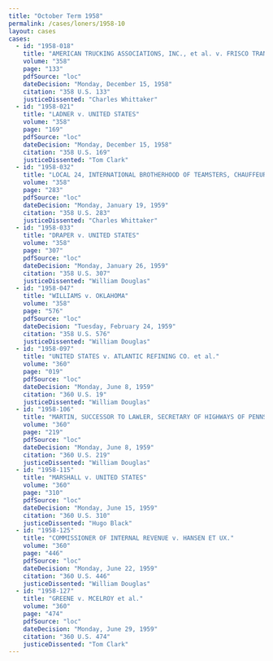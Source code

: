 ```yaml
---
title: "October Term 1958"
permalink: /cases/loners/1958-10
layout: cases
cases:
  - id: "1958-018"
    title: "AMERICAN TRUCKING ASSOCIATIONS, INC., et al. v. FRISCO TRANSPORTATION CO."
    volume: "358"
    page: "133"
    pdfSource: "loc"
    dateDecision: "Monday, December 15, 1958"
    citation: "358 U.S. 133"
    justiceDissented: "Charles Whittaker"
  - id: "1958-021"
    title: "LADNER v. UNITED STATES"
    volume: "358"
    page: "169"
    pdfSource: "loc"
    dateDecision: "Monday, December 15, 1958"
    citation: "358 U.S. 169"
    justiceDissented: "Tom Clark"
  - id: "1958-032"
    title: "LOCAL 24, INTERNATIONAL BROTHERHOOD OF TEAMSTERS, CHAUFFEURS, WAREHOUSEMEN AND HELPERS OF AMERICA, AFL-CIO, et al. v. OLIVER et al."
    volume: "358"
    page: "283"
    pdfSource: "loc"
    dateDecision: "Monday, January 19, 1959"
    citation: "358 U.S. 283"
    justiceDissented: "Charles Whittaker"
  - id: "1958-033"
    title: "DRAPER v. UNITED STATES"
    volume: "358"
    page: "307"
    pdfSource: "loc"
    dateDecision: "Monday, January 26, 1959"
    citation: "358 U.S. 307"
    justiceDissented: "William Douglas"
  - id: "1958-047"
    title: "WILLIAMS v. OKLAHOMA"
    volume: "358"
    page: "576"
    pdfSource: "loc"
    dateDecision: "Tuesday, February 24, 1959"
    citation: "358 U.S. 576"
    justiceDissented: "William Douglas"
  - id: "1958-097"
    title: "UNITED STATES v. ATLANTIC REFINING CO. et al."
    volume: "360"
    page: "019"
    pdfSource: "loc"
    dateDecision: "Monday, June 8, 1959"
    citation: "360 U.S. 19"
    justiceDissented: "William Douglas"
  - id: "1958-106"
    title: "MARTIN, SUCCESSOR TO LAWLER, SECRETARY OF HIGHWAYS OF PENNSYLVANIA, et al. v. CREASY et al."
    volume: "360"
    page: "219"
    pdfSource: "loc"
    dateDecision: "Monday, June 8, 1959"
    citation: "360 U.S. 219"
    justiceDissented: "William Douglas"
  - id: "1958-115"
    title: "MARSHALL v. UNITED STATES"
    volume: "360"
    page: "310"
    pdfSource: "loc"
    dateDecision: "Monday, June 15, 1959"
    citation: "360 U.S. 310"
    justiceDissented: "Hugo Black"
  - id: "1958-125"
    title: "COMMISSIONER OF INTERNAL REVENUE v. HANSEN ET UX."
    volume: "360"
    page: "446"
    pdfSource: "loc"
    dateDecision: "Monday, June 22, 1959"
    citation: "360 U.S. 446"
    justiceDissented: "William Douglas"
  - id: "1958-127"
    title: "GREENE v. MCELROY et al."
    volume: "360"
    page: "474"
    pdfSource: "loc"
    dateDecision: "Monday, June 29, 1959"
    citation: "360 U.S. 474"
    justiceDissented: "Tom Clark"
---
```

